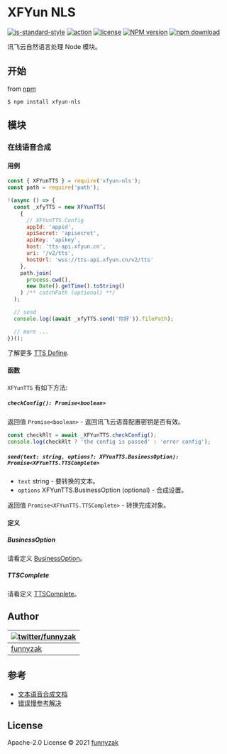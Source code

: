 # XFYun NLS

[![js-standard-style](https://img.shields.io/badge/code_style-standard-brightgreen.svg)](https://github.com/feross/standard)
[![action][ci-image]][ci-url]
[![license][license-image]][repository-url]
[![NPM version][npm-image]][npm-url]
[![npm download][download-image]][download-url]

[ci-image]: https://img.shields.io/github/workflow/status/funnyzak/xfyun-nls/Node.js%20CI
[ci-url]: https://github.com/funnyzak/xfyun-nls/actions
[license-image]: https://img.shields.io/github/license/funnyzak/xfyun-nls.svg?style=flat-square
[repository-url]: https://github.com/funnyzak/xfyun-nls
[npm-image]: https://img.shields.io/npm/v/xfyun-nls.svg?style=flat-square
[npm-url]: https://npmjs.org/package/xfyun-nls
[download-image]: https://img.shields.io/npm/dm/xfyun-nls.svg?style=flat-square
[download-url]: https://npmjs.org/package/xfyun-nls

讯飞云自然语言处理 Node 模块。

## 开始

from [npm](https://github.com/npm/npm)

    $ npm install xfyun-nls

## 模块

### 在线语音合成

#### 用例

```js
const { XFYunTTS } = require('xfyun-nls');
const path = require('path');

!(async () => {
  const _xfyTTS = new XFYunTTS(
    {
      // XFYunTTS.Config
      appId: 'appid',
      apiSecret: 'apisecret',
      apiKey: 'apikey',
      host: 'tts-api.xfyun.cn',
      uri: '/v2/tts',
      hostUrl: 'wss://tts-api.xfyun.cn/v2/tts'
    },
    path.join(
      process.cwd(),
      new Date().getTime().toString()
    ) /** catchPath (optional) **/
  );

  // send
  console.log((await _xfyTTS.send('你好')).filePath);

  // more ...
})();
```

了解更多 [TTS Define](https://github.com/funnyzak/xfyun-nls/blob/master/lib/tts.d.ts).

#### 函数

`XFYunTTS` 有如下方法:

##### `checkConfig(): Promise<boolean>`

返回值 `Promise<boolean>` - 返回讯飞云语音配置密钥是否有效。

```js
const checkRlt = await _XFYunTTS.checkConfig();
console.log(checkRlt ? 'the config is passed' : 'error config');
```

##### `send(text: string, options?: XFYunTTS.BusinessOption): Promise<XFYunTTS.TTSComplete>`

- `text` string - 要转换的文本。
- `options` XFYunTTS.BusinessOption (optional) - 合成设置。

返回值 `Promise<XFYunTTS.TTSComplete>` - 转换完成对象。

#### 定义

##### BusinessOption

请看定义 [BusinessOption](https://github.com/funnyzak/xfyun-nls/blob/master/lib/tts.d.ts)。

##### TTSComplete

请看定义 [TTSComplete](https://github.com/funnyzak/xfyun-nls/blob/master/lib/tts.d.ts)。

## Author

| [![twitter/funnyzak](https://s.gravatar.com/avatar/c2437e240644b1317a4a356c6d6253ee?s=70)](https://twitter.com/funnyzak 'Follow @funnyzak on Twitter') |
| ------------------------------------------------------------------------------------------------------------------------------------------------------ |
| [funnyzak](https://yycc.me/)                                                                                                                           |

## 参考

- [文本语音合成文档](https://www.xfyun.cn/doc/tts/online_tts/API.html)
- [错误慢参考解决](https://www.xfyun.cn/document/error-code)

## License

Apache-2.0 License © 2021 [funnyzak](https://github.com/funnyzak)
